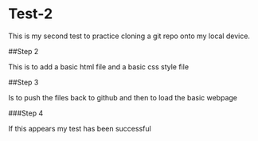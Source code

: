 # Test-2

This is my second test to practice cloning a git repo onto my local device.

##Step 2

This is to add a basic html file and a basic css style file

##Step 3

Is to push the files back to github and then to load the basic webpage 

###Step 4

If this appears my test has been successful
